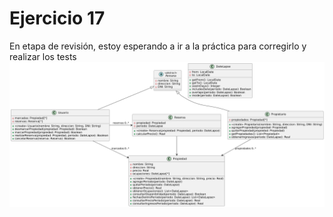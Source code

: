 # Ejercicio 17
En etapa de revisión, estoy esperando a ir a la práctica para corregirlo y realizar los tests
![Diagrama UML](./diagrama_v5_uml.png)
